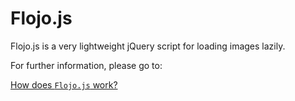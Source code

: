 Flojo.js
========

Flojo.js is a very lightweight jQuery script for loading images lazily.

For further information, please go to:

[How does `Flojo.js` work?](http://goo.gl/PUaoWz)
